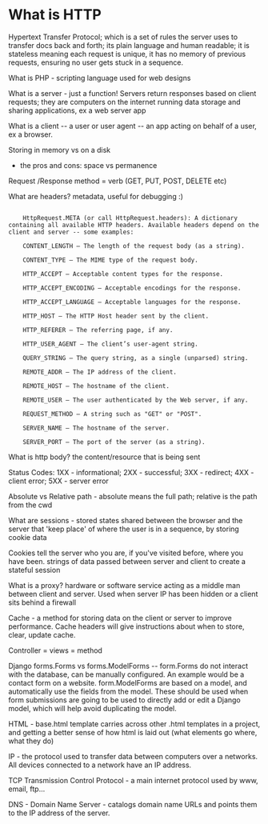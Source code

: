 # What is HTTP

Hypertext Transfer Protocol; which is a set of rules the server uses to transfer docs back and forth; its plain language and human readable; it is stateless meaning each request is unique, it has no memory of previous requests, ensuring no user gets stuck in a sequence.

What is PHP - scripting language used for web designs

What is a server - just a function! Servers return responses based on client requests; they are computers on the internet running data storage and sharing applications, ex a web server app

What is a client -- a user or user agent -- an app acting on behalf of a user, ex a browser.

Storing in memory vs on a disk

  - the pros and cons: space vs permanence

Request /Response method = verb (GET, PUT, POST, DELETE etc)

What are headers? metadata, useful for debugging :) 

```

    HttpRequest.META (or call HttpRequest.headers): A dictionary containing all available HTTP headers. Available headers depend on the client and server -- some examples:

    CONTENT_LENGTH – The length of the request body (as a string).

    CONTENT_TYPE – The MIME type of the request body.

    HTTP_ACCEPT – Acceptable content types for the response.

    HTTP_ACCEPT_ENCODING – Acceptable encodings for the response.

    HTTP_ACCEPT_LANGUAGE – Acceptable languages for the response.

    HTTP_HOST – The HTTP Host header sent by the client.

    HTTP_REFERER – The referring page, if any.

    HTTP_USER_AGENT – The client’s user-agent string.

    QUERY_STRING – The query string, as a single (unparsed) string.

    REMOTE_ADDR – The IP address of the client.

    REMOTE_HOST – The hostname of the client.

    REMOTE_USER – The user authenticated by the Web server, if any.

    REQUEST_METHOD – A string such as "GET" or "POST".

    SERVER_NAME – The hostname of the server.

    SERVER_PORT – The port of the server (as a string).

```

What is http body? the content/resource that is being sent

Status Codes: 1XX - informational; 2XX - successful; 3XX - redirect; 4XX - client error; 5XX - server error

Absolute vs Relative path - absolute means the full path; relative is the path from the cwd

What are sessions - stored states shared between the browser and the server that 'keep place' of where the user is in a sequence, by storing cookie data

Cookies tell the server who you are, if you've visited before, where you have been. strings of data passed between server and client to create a stateful session

What is a proxy? hardware or software service acting as a middle man between client and server. Used when server IP has been hidden or a client sits behind a firewall

Cache - a method for storing data on the client or server to improve performance. Cache headers will give instructions about when to store, clear, update cache.

Controller = views = method

Django forms.Forms vs forms.ModelForms -- form.Forms do not interact with the database, can be manually configured. An example would be a contact form on a website. form.ModelForms are based on a model, and automatically use the fields from the model. These should be used when form submissions are going to be used to directly add or edit a Django model, which will help avoid duplicating the model.

HTML - base.html template carries across other .html templates in a project, and getting  a better sense of how html is laid out (what elements go where, what they do)

IP - the protocol used to transfer data between computers over a networks. All devices connected to a network have an IP address. 

TCP Transmission Control Protocol - a main internet protocol used by www, email, ftp...

DNS - Domain Name Server - catalogs domain name URLs and points them to the IP address of the server. 
